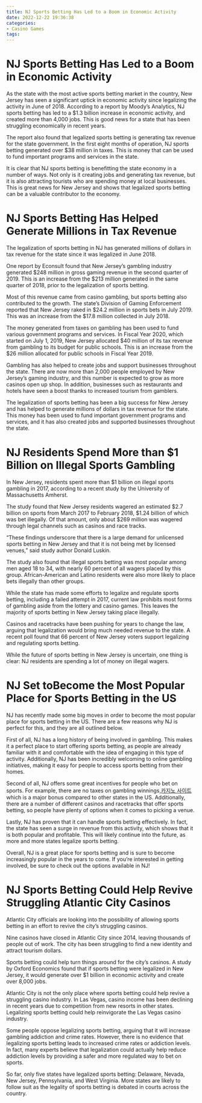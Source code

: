 ```yaml
---
title: NJ Sports Betting Has Led to a Boom in Economic Activity
date: 2022-12-22 19:36:38
categories:
- Casino Games
tags:
---
```



#  NJ Sports Betting Has Led to a Boom in Economic Activity

As the state with the most active sports betting market in the country, New Jersey has seen a significant uptick in economic activity since legalizing the activity in June of 2018. According to a report by Moody’s Analytics, NJ sports betting has led to a $1.3 billion increase in economic activity, and created more than 4,000 jobs. This is good news for a state that has been struggling economically in recent years.

The report also found that legalized sports betting is generating tax revenue for the state government. In the first eight months of operation, NJ sports betting generated over $38 million in taxes. This is money that can be used to fund important programs and services in the state.

It is clear that NJ sports betting is benefitting the state economy in a number of ways. Not only is it creating jobs and generating tax revenue, but it is also attracting tourists who are spending money at local businesses. This is great news for New Jersey and shows that legalized sports betting can be a valuable contributor to the economy.

#  NJ Sports Betting Has Helped Generate Millions in Tax Revenue

The legalization of sports betting in NJ has generated millions of dollars in tax revenue for the state since it was legalized in June 2018.

One report by Econsult found that New Jersey’s gambling industry generated $248 million in gross gaming revenue in the second quarter of 2019. This is an increase from the $213 million generated in the same quarter of 2018, prior to the legalization of sports betting.

Most of this revenue came from casino gambling, but sports betting also contributed to the growth. The state’s Division of Gaming Enforcement reported that New Jersey raked in $24.2 million in sports bets in July 2019. This was an increase from the $17.8 million collected in July 2018.

The money generated from taxes on gambling has been used to fund various government programs and services. In Fiscal Year 2020, which started on July 1, 2019, New Jersey allocated $40 million of its tax revenue from gambling to its budget for public schools. This is an increase from the $26 million allocated for public schools in Fiscal Year 2019.

Gambling has also helped to create jobs and support businesses throughout the state. There are now more than 2,000 people employed by New Jersey’s gaming industry, and this number is expected to grow as more casinos open up shop. In addition, businesses such as restaurants and hotels have seen a boost thanks to increased tourism from gamblers.

The legalization of sports betting has been a big success for New Jersey and has helped to generate millions of dollars in tax revenue for the state. This money has been used to fund important government programs and services, and it has also created jobs and supported businesses throughout the state.

#  NJ Residents Spend More than $1 Billion on Illegal Sports Gambling

In New Jersey, residents spent more than $1 billion on illegal sports gambling in 2017, according to a recent study by the University of Massachusetts Amherst.

The study found that New Jersey residents wagered an estimated $2.7 billion on sports from March 2017 to February 2018, $1.24 billion of which was bet illegally. Of that amount, only about $269 million was wagered through legal channels such as casinos and race tracks.

“These findings underscore that there is a large demand for unlicensed sports betting in New Jersey and that it is not being met by licensed venues,” said study author Donald Luskin.

The study also found that illegal sports betting was most popular among men aged 18 to 34, with nearly 60 percent of all wagers placed by this group. African-American and Latino residents were also more likely to place bets illegally than other groups.

While the state has made some efforts to legalize and regulate sports betting, including a failed attempt in 2017, current law prohibits most forms of gambling aside from the lottery and casino games. This leaves the majority of sports betting in New Jersey taking place illegally.

Casinos and racetracks have been pushing for years to change the law, arguing that legalization would bring much needed revenue to the state. A recent poll found that 66 percent of New Jersey voters support legalizing and regulating sports betting.

While the future of sports betting in New Jersey is uncertain, one thing is clear: NJ residents are spending a lot of money on illegal wagers.

#  NJ Set toBecome the Most Popular Place for Sports Betting in the US

NJ has recently made some big moves in order to become the most popular place for sports betting in the US. There are a few reasons why NJ is perfect for this, and they are all outlined below.

First of all, NJ has a long history of being involved in gambling. This makes it a perfect place to start offering sports betting, as people are already familiar with it and comfortable with the idea of engaging in this type of activity. Additionally, NJ has been incredibly welcoming to online gambling initiatives, making it easy for people to access sports betting from their homes.

Second of all, NJ offers some great incentives for people who bet on sports. For example, there are no taxes on gambling winnings,[카지노 사이트](https://choegocasino.com/) which is a major bonus compared to other states in the US. Additionally, there are a number of different casinos and racetracks that offer sports betting, so people have plenty of options when it comes to picking a venue.

Lastly, NJ has proven that it can handle sports betting effectively. In fact, the state has seen a surge in revenue from this activity, which shows that it is both popular and profitable. This will likely continue into the future, as more and more states legalize sports betting.

Overall, NJ is a great place for sports betting and is sure to become increasingly popular in the years to come. If you’re interested in getting involved, be sure to check out the options available in NJ!

#  NJ Sports Betting Could Help Revive Struggling Atlantic City Casinos

Atlantic City officials are looking into the possibility of allowing sports betting in an effort to revive the city’s struggling casinos.

Nine casinos have closed in Atlantic City since 2014, leaving thousands of people out of work. The city has been struggling to find a new identity and attract tourism dollars.

Sports betting could help turn things around for the city’s casinos. A study by Oxford Economics found that if sports betting were legalized in New Jersey, it would generate over $1 billion in economic activity and create over 8,000 jobs.

Atlantic City is not the only place where sports betting could help revive a struggling casino industry. In Las Vegas, casino income has been declining in recent years due to competition from new resorts in other states. Legalizing sports betting could help reinvigorate the Las Vegas casino industry.

Some people oppose legalizing sports betting, arguing that it will increase gambling addiction and crime rates. However, there is no evidence that legalizing sports betting leads to increased crime rates or addiction levels. In fact, many experts believe that legalization could actually help reduce addiction levels by providing a safer and more regulated way to bet on sports.

So far, only five states have legalized sports betting: Delaware, Nevada, New Jersey, Pennsylvania, and West Virginia. More states are likely to follow suit as the legality of sports betting is debated in courts across the country.